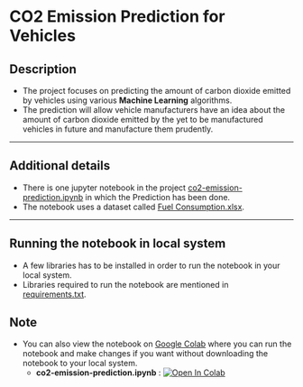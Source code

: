 # CO2 Emission Prediction for Vehicles

## Description
* The project focuses on predicting the amount of carbon dioxide emitted by vehicles using various **Machine Learning** algorithms.<br>
* The prediction will allow vehicle manufacturers have an idea about the amount of carbon dioxide emitted by the yet to be manufactured vehicles in future and manufacture them prudently.
<hr>

## Additional details
* There is one jupyter notebook in the project [co2-emission-prediction.ipynb](https://github.com/sagar-0817/co2-emission/blob/master/co2-emission-prediction.ipynb) in which the Prediction has been done.<br>
* The notebook uses a dataset called [Fuel Consumption.xlsx](https://github.com/sagar-0817/co2-emission/blob/master/Fuel%20Consumption.xlsx).<br>
<hr>

## Running the notebook in local system
* A few libraries has to be installed in order to run the notebook in your local system.<br>
* Libraries required to run the notebook are mentioned in [requirements.txt](https://github.com/sagar-0817/co2-emission/blob/master/requirements.txt).

## Note

* You can also view the notebook on [Google Colab](https://colab.research.google.com) where you can run the notebook and make changes if you want without downloading
the notebook to your local system.
  * **co2-emission-prediction.ipynb** : [![Open In Colab](https://colab.research.google.com/assets/colab-badge.svg)](https://colab.research.google.com/drive/1sDLC4mtuqs0X86P6YFczu1fgFb4687SQ?usp=sharing) 

